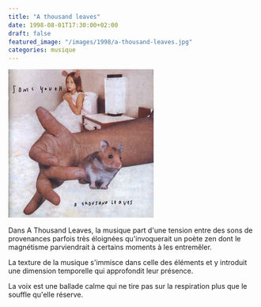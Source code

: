 ```yaml
---
title: "A thousand leaves"
date: 1998-08-01T17:30:00+02:00
draft: false
featured_image: "/images/1998/a-thousand-leaves.jpg"
categories: musique
---
```


![a-thousand-leaves](/images/1998/a-thousand-leaves.jpg)

Dans A Thousand Leaves, la musique part d'une tension entre des sons de provenances parfois très éloignées qu'invoquerait un poète zen dont le magnétisme parviendrait à certains moments à les entremêler.

La texture de la musique s'immisce dans celle des éléments et y introduit une dimension temporelle qui approfondit leur présence.

La voix est une ballade calme qui ne tire pas sur la respiration plus que le souffle qu'elle réserve.